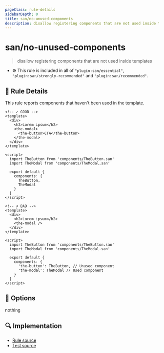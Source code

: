 ```yaml
---
pageClass: rule-details
sidebarDepth: 0
title: san/no-unused-components
description: disallow registering components that are not used inside templates
---
```

# san/no-unused-components
> disallow registering components that are not used inside templates

- :gear: This rule is included in all of `"plugin:san/essential"`, `"plugin:san/strongly-recommended"` and `"plugin:san/recommended"`.

## :book: Rule Details

This rule reports components that haven't been used in the template.

<eslint-code-block :rules="{'san/no-unused-components': ['error']}">

```vue
<!-- ✓ GOOD -->
<template>
  <div>
    <h2>Lorem ipsum</h2>
    <the-modal>
      <the-button>CTA</the-button>
    </the-modal>
  </div>
</template>

<script>
  import TheButton from 'components/TheButton.san'
  import TheModal from 'components/TheModal.san'

  export default {
    components: {
      TheButton,
      TheModal
    }
  }
</script>
```

</eslint-code-block>

<eslint-code-block :rules="{'san/no-unused-components': ['error']}">

```vue
<!-- ✗ BAD -->
<template>
  <div>
    <h2>Lorem ipsum</h2>
    <the-modal />
  </div>
</template>

<script>
  import TheButton from 'components/TheButton.san'
  import TheModal from 'components/TheModal.san'

  export default {
    components: {
      'the-button': TheButton, // Unused component
      'the-modal': TheModal // Used component
    }
  }
</script>
```

</eslint-code-block>


## :wrench: Options

nothing

## :mag: Implementation

- [Rule source](https://github.com/ecom/eslint-plugin-san/blob/master/lib/rules/no-unused-components.js)
- [Test source](https://github.com/ecom/eslint-plugin-san/blob/master/tests/lib/rules/no-unused-components.js)
